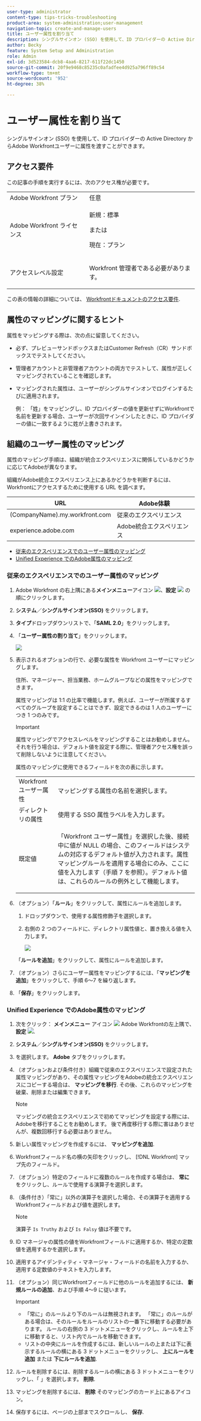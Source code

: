 ```yaml
---
user-type: administrator
content-type: tips-tricks-troubleshooting
product-area: system-administration;user-management
navigation-topic: create-and-manage-users
title: ユーザー属性を割り当て
description: シングルサインオン (SSO) を使用して、ID プロバイダーの Active Directory からAdobe Workfrontユーザーに属性を渡すことができます。
author: Becky
feature: System Setup and Administration
role: Admin
exl-id: 3d523584-dcb8-4aa6-8217-611f22dc1450
source-git-commit: 20f9e9468c85235c0afadfee4d925a796ff89c54
workflow-type: tm+mt
source-wordcount: '952'
ht-degree: 38%

---
```


# ユーザー属性を割り当て

<!--Audited 2/2024-->

シングルサインオン (SSO) を使用して、ID プロバイダーの Active Directory からAdobe Workfrontユーザーに属性を渡すことができます。

## アクセス要件

この記事の手順を実行するには、次のアクセス権が必要です。

<table style="table-layout:auto"> 
 <col> 
 <col> 
 <tbody> 
  <tr> 
   <td role="rowheader">Adobe Workfront プラン</td> 
   <td>任意</td> 
  </tr> 
  <tr> 
   <td role="rowheader">Adobe Workfront ライセンス</td> 
   <td><p>新規：標準</p><p>または</p><p>現在：プラン</p></td> 
  </tr> 
  <tr> 
   <td role="rowheader">アクセスレベル設定</td> 
   <td> <p>Workfront 管理者である必要があります。</p> </td> 
  </tr> 
 </tbody> 
</table>

この表の情報の詳細については、 [Workfrontドキュメントのアクセス要件](/help/quicksilver/administration-and-setup/add-users/access-levels-and-object-permissions/access-level-requirements-in-documentation.md).

## 属性のマッピングに関するヒント

属性をマッピングする際は、次の点に留意してください。

* 必ず、プレビューサンドボックスまたはCustomer Refresh（CR）サンドボックスでテストしてください。
* 管理者アカウントと非管理者アカウントの両方でテストして、属性が正しくマッピングされていることを確認します。
* マッピングされた属性は、ユーザーがシングルサインオンでログインするたびに適用されます。

  例： 「姓」をマッピングし、ID プロバイダーの値を更新せずにWorkfrontで名前を更新する場合、ユーザーが次回サインインしたときに、ID プロバイダーの値に一致するように姓が上書きされます。

## 組織のユーザー属性のマッピング

属性のマッピング手順は、組織が統合エクスペリエンスに関係しているかどうかに応じてAdobeが異なります。

組織がAdobe統合エクスペリエンス上にあるかどうかを判断するには、Workfrontにアクセスするために使用する URL を調べます。

| URL | Adobe体験 |
|---|---|
| (CompanyName).my.workfront.com | 従来のエクスペリエンス |
| experience.adobe.com | Adobe統合エクスペリエンス |

* [従来のエクスペリエンスでのユーザー属性のマッピング](#map-user-attributes-in-the-classic-experience)
* [Unified Experience でのAdobe属性のマッピング](#map-user-attributes-in-the-adobe-unified-experience)

### 従来のエクスペリエンスでのユーザー属性のマッピング

1. Adobe Workfront の右上隅にある&#x200B;**メインメニュー**&#x200B;アイコン ![](assets/main-menu-icon.png)、**設定** ![](assets/gear-icon-settings.png) の順にクリックします。

1. **システム**／**シングルサインオン(SSO)** をクリックします。

1. **タイプ**&#x200B;ドロップダウンリストで、「**SAML 2.0**」をクリックします。

1. 「**ユーザー属性の割り当て**」をクリックします。

   ![](assets/map-user-attributes.png)

1. 表示されるオプションの行で、必要な属性を Workfront ユーザーにマッピングします。

   住所、マネージャー、担当業務、ホームグループなどの属性をマッピングできます。

   属性マッピングは 1:1 の比率で機能します。例えば、ユーザーが所属するすべてのグループを設定することはできず、設定できるのは 1 人のユーザーにつき 1 つのみです。

   >[!IMPORTANT]
   >
   >属性マッピングでアクセスレベルをマッピングすることはお勧めしません。それを行う場合は、デフォルト値を設定する際に、管理者アクセス権を誤って削除しないように注意してください。

   属性のマッピングに使用できるフィールドを次の表に示します。

   <table style="table-layout:auto"> 
    <col data-mc-conditions=""> 
    <col data-mc-conditions=""> 
    <tbody> 
     <tr> 
      <td role="rowheader">Workfront ユーザー属性</td> 
      <td>マッピングする属性の名前を選択します。</td> 
     </tr> 
     <tr> 
      <td role="rowheader">ディレクトリの属性</td> 
      <td>使用する SSO 属性ラベルを入力します。</td> 
     </tr> 
     <tr> 
      <td role="rowheader">既定値</td> 
      <td> <p>「Workfront ユーザー属性」を選択した後、接続中に値が NULL の場合、このフィールドはシステムの対応するデフォルト値が入力されます。属性マッピングルールを適用する場合にのみ、ここに値を入力します（手順 7 を参照）。デフォルト値は、これらのルールの例外として機能します。</td> 
     </tr> 
    </tbody> 
   </table>

1. （オプション）「**ルール**」をクリックして、属性にルールを追加します。

   1. ドロップダウンで、使用する属性修飾子を選択します。
   1. 右側の 2 つのフィールドに、ディレクトリ属性値と、置き換える値を入力します。

      ![](assets/rule-fields.png)

   「**ルールを追加**」をクリックして、属性にルールを追加します。

1. （オプション）さらにユーザー属性をマッピングするには、「**マッピングを追加**」をクリックして、手順 6～7 を繰り返します。
1. 「**保存**」をクリックします。

### Unified Experience でのAdobe属性のマッピング

1. 次をクリック： **メインメニュー** アイコン ![](assets/main-menu-left.png) Adobe Workfrontの左上隅で、 **設定** ![](assets/gear-icon-settings.png).

1. **システム**／**シングルサインオン(SSO)** をクリックします。

1. を選択します。 **Adobe** タブをクリックします。

1. （オプションおよび条件付き）組織で従来のエクスペリエンスで設定された属性マッピングがあり、その属性マッピングをAdobeの統合エクスペリエンスにコピーする場合は、 **マッピングを移行**. その後、これらのマッピングを破棄、削除または編集できます。

   >[!NOTE]
   >
   >マッピングの統合エクスペリエンスで初めてマッピングを設定する際には、Adobeを移行することをお勧めします。 後で再度移行する際に害はありませんが、複数回移行する必要はありません。

1. 新しい属性マッピングを作成するには、 **マッピングを追加**.

1. Workfrontフィールド名の横の矢印をクリックし、 [!DNL Workfront] マップ先のフィールド。

1. （オプション）特定のフィールドに複数のルールを作成する場合は、 **常に** をクリックし、ルールで使用する演算子を選択します。

1. （条件付き）「常に」以外の演算子を選択した場合、その演算子を適用するWorkfrontフィールドおよび値を選択します。

   >[!NOTE]
   >
   >演算子 `Is Truthy` および `Is Falsy` 値は不要です。

1. ID マネージャの属性の値をWorkfrontフィールドに適用するか、特定の定数値を適用するかを選択します。

1. 適用するアイデンティティ・マネージャ・フィールドの名前を入力するか、適用する定数値のテキストを入力します。

1. （オプション）同じWorkfrontフィールドに他のルールを追加するには、 **新規ルールの追加**、および手順 4～9 に従います。

   >[!IMPORTANT]
   >
   > * 「常に」のルールより下のルールは無視されます。 「常に」のルールがある場合は、そのルールをルールのリストの一番下に移動する必要があります。 ルールの右側の 3 ドットメニューをクリックし、ルールを上下に移動すると、リスト内でルールを移動できます。
   > * リストの中央にルールを作成するには、新しいルールの上または下に表示するルールの横にある 3 ドットメニューをクリックし、 **上にルールを追加** または **下にルールを追加**.

1. ルールを削除するには、削除するルールの横にある 3 ドットメニューをクリックし、「 」を選択します。 **削除**.
1. マッピングを削除するには、 **削除** そのマッピングのカード上にあるアイコン。

1. 保存するには、ページの上部までスクロールし、 **保存**.


